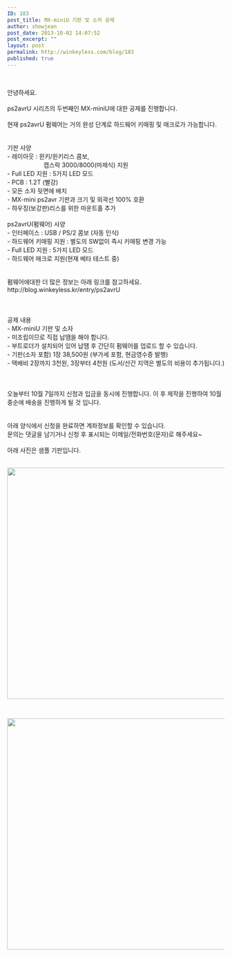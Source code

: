 ```yaml
---
ID: 183
post_title: MX-miniU 기판 및 소자 공제
author: showjean
post_date: 2013-10-02 14:07:52
post_excerpt: ""
layout: post
permalink: http://winkeyless.com/blog/183
published: true
---
```

<p><br /></p><div>안녕하세요.</div><div><br /></div><div>ps2avrU 시리즈의 두번째인 MX-miniU에 대한 공제를 진행합니다.</div><div><br /></div><div>현재 ps2avrU 펌웨어는 거의 완성 단계로 하드웨어 키매핑 및 매크로가 가능합니다.</div><div><br /></div><div><br /></div><div>기판 사양</div><div>- 레이아웃 : 윈키/윈키리스 콤보,&nbsp;</div><div style="margin-left: 6em;">캡스락 3000/8000(마제식) 지원</div><div>- Full LED 지원 : 5가지 LED 모드</div><div>- PCB : 1.2T (빨강)</div><div>- 모든 소자 뒷면에 배치</div><div>- MX-mini ps2avr&nbsp;기판과 크기 및 외곽선 100% 호환</div><div>- 하우징(보강판)리스를 위한 마운트홀 추가</div><div><br /></div><div>ps2avrU(펌웨어) 사양&nbsp;</div><div>- 인터페이스 : USB / PS/2 콤보 (자동 인식)</div><div>- 하드웨어 키매핑 지원 : 별도의 SW없이 즉시 키매핑 변경 가능</div><div>- Full LED 지원 : 5가지 LED 모드</div><div>- 하드웨어 매크로 지원(현재 베타 테스트&nbsp;중)</div><div><br /></div><div><br /></div><div>펌웨어에대한 더 많은 정보는 아래 링크를 참고하세요.</div><div>http://blog.winkeyless.kr/entry/ps2avrU</div><div><br /></div><div><br /></div><div><br /></div><div>공제 내용</div><div>- MX-miniU 기판 및 소자</div><div>- 미조립이므로 직접 납땜을 해야 합니다.</div><div>- 부트로더가 설치되어 있어 납땜 후 간단히 펌웨어를&nbsp;업로드&nbsp;할 수 있습니다.</div><div>- 기판(소자 포함) 1장 38,500원 (부가세 포함, 현금영수증 발행)</div><div>- 택배비 2장까지 3천원, 3장부터 4천원 (도서/산간 지역은 별도의 비용이 추가됩니다.)</div><div><br /></div><div><br /></div><div><br /></div><div>오늘부터 10월 7일까지 신청과 입금을 동시에 진행합니다. 이 후 제작을 진행하여 10월 중순에 배송을 진행하게 될 것 입니다.</div><div><br /></div><div><br /></div><div>아래 양식에서&nbsp;신청을 완료하면 계좌정보를 확인할 수 있습니다.</div><div>문의는 댓글을 남기거나 신청 후 표시되는 이메일/전화번호(문자)로 해주세요~</div><div><br /></div><div>아래 사진은 샘플 기판입니다.</div><div><br /></div><div><p style="text-align: center; clear: none; float: none;"><img src="http://winkeyless.com/blog/wp-content/uploads/1/cfile26.uf.2152F735524C27331A9972.jpg" class="aligncenter" width="800" height="536" filename="DSC_9486.jpg" filemime="image/jpeg" /></p>
<p><br /></p>
<p style="text-align: center; clear: none; float: none;"><img src="http://winkeyless.com/blog/wp-content/uploads/1/cfile3.uf.21140E35524C2733347840.jpg" class="aligncenter" width="800" height="536" filename="DSC_9488.jpg" filemime="image/jpeg" /></p>
<p><br /></p><br /></div><div><br /></div><div><br /></div><div><br /></div><p><br /></p>

<!--<iframe src="https://docs.google.com/forms/d/1Vj4TOseUWMiXE_14rKQ8QN95Emmd209RVJgj8dUD8To/viewform?embedded=true" width="760" height="1100" frameborder="0" marginheight="0" marginwidth="0">로드 중...</iframe><p><br /></p>
-->